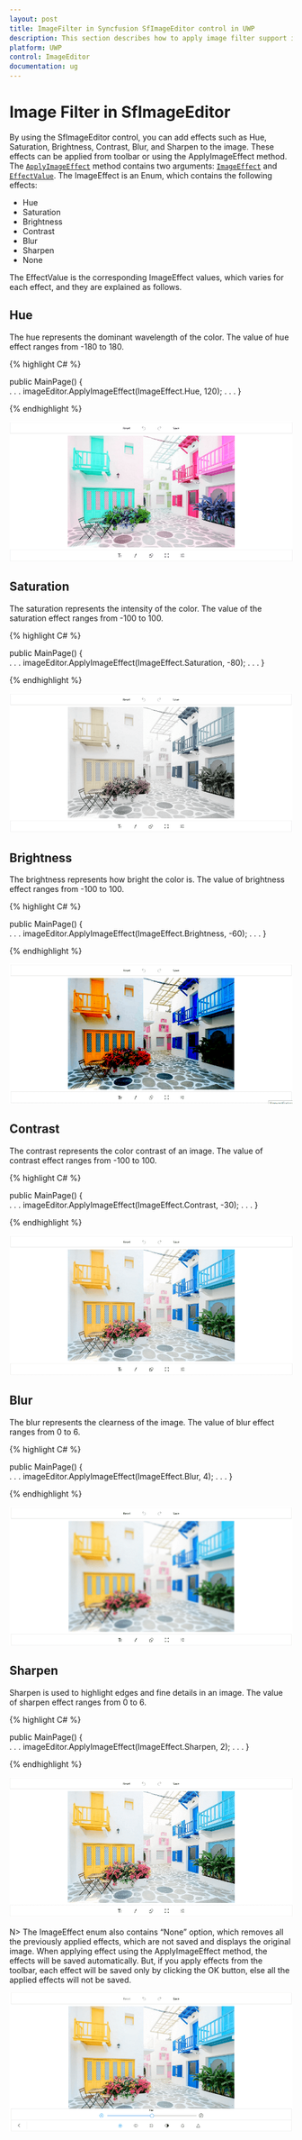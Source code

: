 ```yaml
---
layout: post
title: ImageFilter in Syncfusion SfImageEditor control in UWP
description: This section describes how to apply image filter support in SfImageEditor control for UWP platform and also about image effects toolbar
platform: UWP
control: ImageEditor
documentation: ug
---
```


# Image Filter in SfImageEditor

By using the SfImageEditor control, you can add effects such as Hue, Saturation, Brightness, Contrast, Blur, and Sharpen to the image. These effects can be applied from toolbar or using the ApplyImageEffect method. The [`ApplyImageEffect`](https://help.syncfusion.com/cr/uwp/Syncfusion.UI.Xaml.ImageEditor.SfImageEditor.html#Syncfusion_UI_Xaml_ImageEditor_SfImageEditor_ApplyImageEffect_Syncfusion_UI_Xaml_ImageEditor_Enums_ImageEffect_System_Single_) method contains two arguments: [`ImageEffect`](https://help.syncfusion.com/cr/uwp/Syncfusion.UI.Xaml.ImageEditor.SfImageEditor.html#Syncfusion_UI_Xaml_ImageEditor_SfImageEditor_ImageEffect) and [`EffectValue`](https://help.syncfusion.com/cr/uwp/Syncfusion.UI.Xaml.ImageEditor.SfImageEditor.html#Syncfusion_UI_Xaml_ImageEditor_SfImageEditor_EffectValue). The ImageEffect is an Enum, which contains the following effects:

* Hue
* Saturation
* Brightness
* Contrast
* Blur
* Sharpen 
* None

The EffectValue is the corresponding ImageEffect values, which varies for each effect, and they are explained as follows.

## Hue

The hue represents the dominant wavelength of the color. The value of hue effect ranges from -180 to 180.

{% highlight C# %}

public MainPage()
{               
    . . .
    imageEditor.ApplyImageEffect(ImageEffect.Hue, 120);
    . . .
}

{% endhighlight %}

![SfImageEditor hue image effects](ImageFilter_Images/Hue.png)

## Saturation

The saturation represents the intensity of the color. The value of the saturation effect ranges from -100 to 100.

{% highlight C# %}

public MainPage()
{               
    . . .
    imageEditor.ApplyImageEffect(ImageEffect.Saturation, -80);
    . . .
}

{% endhighlight %}

![SfImageEditor saturation image effects](ImageFilter_Images/Saturation.png)

## Brightness

The brightness represents how bright the color is. The value of brightness effect ranges from -100 to 100.

{% highlight C# %}

public MainPage()
{               
    . . .
    imageEditor.ApplyImageEffect(ImageEffect.Brightness, -60);
    . . .
}

{% endhighlight %}

![SfImageEditor brightness image effects](ImageFilter_Images/Brightness.png)

## Contrast

The contrast represents the color contrast of an image. The value of contrast effect ranges from -100 to 100.

{% highlight C# %}

public MainPage()
{               
    . . .
    imageEditor.ApplyImageEffect(ImageEffect.Contrast, -30);
    . . .
}

{% endhighlight %}

![SfImageEditor contrast image effects](ImageFilter_Images/Contrast.png)

## Blur

The blur represents the clearness of the image. The value of blur effect ranges from 0 to 6.

{% highlight C# %}

public MainPage()
{               
    . . .
    imageEditor.ApplyImageEffect(ImageEffect.Blur, 4);
    . . .
}

{% endhighlight %}

![SfImageEditor blur image effects](ImageFilter_Images/Blur.png)

## Sharpen

Sharpen is used to highlight edges and fine details in an image. The value of sharpen effect ranges from 0 to 6.

{% highlight C# %}

public MainPage()
{               
    . . .
    imageEditor.ApplyImageEffect(ImageEffect.Sharpen, 2);
    . . .
}

{% endhighlight %}

![SfImageEditor sharpen image effects](ImageFilter_Images/Sharpen.png)

N> The ImageEffect enum also contains “None” option, which removes all the previously applied effects, which are not saved and displays the original image. When applying effect using the ApplyImageEffect method, the effects will be saved automatically. But, if you apply effects from the toolbar, each effect will be saved only by clicking the OK button, else all the applied effects will not be saved.

![SfImageEditor image effect image](ImageFilter_Images/ImageFilter.png)